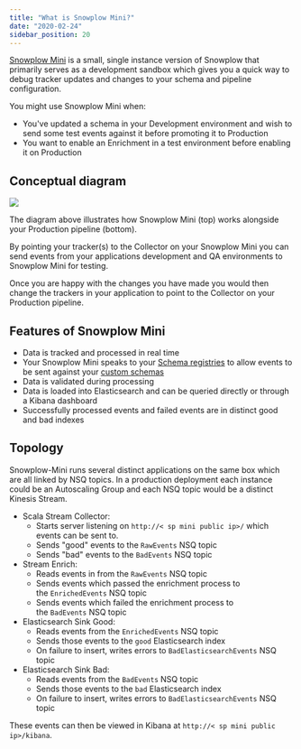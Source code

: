 ```yaml
---
title: "What is Snowplow Mini?"
date: "2020-02-24"
sidebar_position: 20
---
```


[Snowplow Mini](/docs/pipeline-components-and-applications/snowplow-mini/index.md) is a small, single instance version of Snowplow that primarily serves as a development sandbox which gives you a quick way to debug tracker updates and changes to your schema and pipeline configuration.

You might use Snowplow Mini when:

- You've updated a schema in your Development environment and wish to send some test events against it before promoting it to Production
- You want to enable an Enrichment in a test environment before enabling it on Production

## Conceptual diagram

![](images/image.png)

The diagram above illustrates how Snowplow Mini (top) works alongside your Production pipeline (bottom).

By pointing your tracker(s) to the Collector on your Snowplow Mini you can send events from your applications development and QA environments to Snowplow Mini for testing.

Once you are happy with the changes you have made you would then change the trackers in your application to point to the Collector on your Production pipeline.[](https://github.com/snowplow/snowplow-mini#features)

## Features of Snowplow Mini

- Data is tracked and processed in real time
- Your Snowplow Mini speaks to your [Schema registries](/docs/understanding-tracking-design/understanding-schemas-and-validation.md) to allow events to be sent against your [custom schemas](/docs/understanding-tracking-design/index.md)
- Data is validated during processing
- Data is loaded into Elasticsearch and can be queried directly or through a Kibana dashboard
- Successfully processed events and failed events are in distinct good and bad indexes

## [](https://github.com/snowplow/snowplow-mini#topology)Topology

Snowplow-Mini runs several distinct applications on the same box which are all linked by NSQ topics. In a production deployment each instance could be an Autoscaling Group and each NSQ topic would be a distinct Kinesis Stream.

- Scala Stream Collector:
    - Starts server listening on `http://< sp mini public ip>/` which events can be sent to.
    - Sends "good" events to the `RawEvents` NSQ topic
    - Sends "bad" events to the `BadEvents` NSQ topic
- Stream Enrich:
    - Reads events in from the `RawEvents` NSQ topic
    - Sends events which passed the enrichment process to the `EnrichedEvents` NSQ topic
    - Sends events which failed the enrichment process to the `BadEvents` NSQ topic
- Elasticsearch Sink Good:
    - Reads events from the `EnrichedEvents` NSQ topic
    - Sends those events to the `good` Elasticsearch index
    - On failure to insert, writes errors to `BadElasticsearchEvents` NSQ topic
- Elasticsearch Sink Bad:
    - Reads events from the `BadEvents` NSQ topic
    - Sends those events to the `bad` Elasticsearch index
    - On failure to insert, writes errors to `BadElasticsearchEvents` NSQ topic

These events can then be viewed in Kibana at `http://< sp mini public ip>/kibana`.

